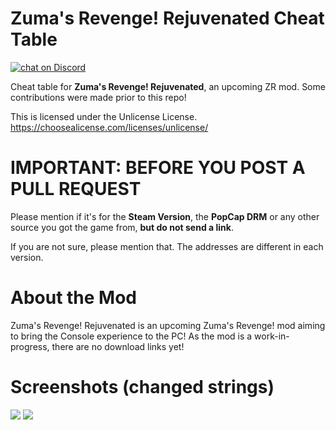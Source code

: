 # Zuma's Revenge! Rejuvenated Cheat Table
<a href="https://discord.gg/https://discord.gg/jY8jsQK">
        <img src="https://img.shields.io/discord/746985799425458198?logo=discord"
            alt="chat on Discord"></a>

Cheat table for **Zuma's Revenge! Rejuvenated**, an upcoming ZR mod. Some contributions were made prior to this repo!

This is licensed under the Unlicense License. https://choosealicense.com/licenses/unlicense/

# IMPORTANT: BEFORE YOU POST A PULL REQUEST
Please mention if it's for the **Steam Version**, the **PopCap DRM** or any other source you got the game from, **but do not send a link**.

If you are not sure, please mention that. The addresses are different in each version.

# About the Mod
Zuma's Revenge! Rejuvenated is an upcoming Zuma's Revenge! mod aiming to bring the Console experience to the PC! As the mod is a work-in-progress, there are no download links yet!

# Screenshots (changed strings)
![](https://cdn.discordapp.com/attachments/748361797144281150/748361895203045457/unknown.png)
![](https://cdn.discordapp.com/attachments/748361797144281150/748368335053389844/unknown.png)
